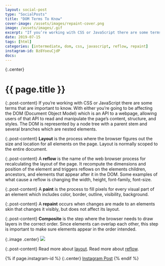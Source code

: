 ```yaml
---
layout: social-post
type: "SocialPosts"
title: "DOM Terms To Know"
cover-image: /assets/images/repaint-cover.png
image: /assets/images/.gif
excerpt: "If you’re working with CSS or JavaScript there are some terms that are important to know. With either you’re going to be affecting the DOM (Document Object Model) which is an API to a webpage, allowing users of that API to read and manipulate the page’s content, structure, and styles.."
date: 2019-07-15
tags: [html]
categories: [intermediate, dom, css, javascript, reflow, repaint]
instagram-id: Bz8YoeuCjdP
docs:
---
```

{:.center}
# {{ page.title }}

{:.post-content}
If you’re working with CSS or JavaScript there are some terms that are important
to know. With either you’re going to be affecting the DOM (Document Object Model)
which is an API to a webpage, allowing users of that API to read and manipulate
the page’s content, structure, and styles. The DOM is represented by a node tree
with a parent stem and several branches which are nested elements.

{:.post-content}
**Layout** is the process where the browser figures out the size and location
for all elements on the page. Layout is normally scoped to the entire document.

{:.post-content}
A **reflow** is the name of the web browser process for recalculating the layout
of the page. It recompute the dimensions and position of the element and
triggers reflows on the elements children, ancestors, and elements that appear
after it in the DOM. Some examples of what cause a reflow is changing the width,
height, font-family, font-size.

{:.post-content}
A **paint** is the process to fill pixels for every visual part of an element
which includes color, border, outline, visibility, background.

{:.post-content}
A **repaint** occurs when changes are made to an elements skin that changes it visibly, but does not affect its layout.

{:.post-content}
**Composite** is the step where the browser needs to draw layers in the correct order.
Since elements can overlap each other, this step is important to make sure elements appear in the order intended.

{:.image .center}
![]({{page.image}})

{:.post-content}
Read more about <a href="https://developers.google.com/web/fundamentals/performance/rendering/avoid-large-complex-layouts-and-layout-thrashing" target="_blank">layout</a>.
Read more about <a href="https://developers.google.com/speed/docs/insights/browser-reflow" target="_blank">reflow</a>.

{% if page.instagram-id %}
{:.center}
<a class="insta-link" href="https://www.instagram.com/p/{{page.instagram-id}}" target="_blank">Instagram Post</a>
{% endif %}
